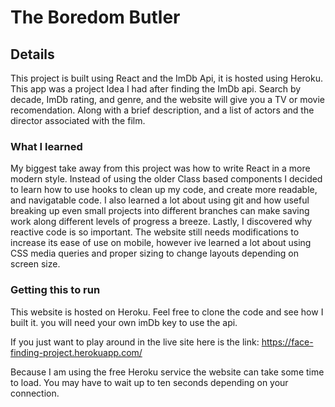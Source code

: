 # The Boredom Butler

## Details

This project is built using React and the ImDb Api, it is hosted using Heroku. This app was a project Idea I had after finding the ImDb api. Search by decade, ImDb rating, and genre, and the website will give you a TV or movie recomendation. Along with a brief description, and a list of actors and the director associated with the film.  

### What I learned

My biggest take away from this project was how to write React in a more modern style. Instead of using the older Class based components I decided to learn how to use hooks to clean up my code, and create more readable, and navigatable code. I also learned a lot about using git and how useful breaking up even small projects into different branches can make saving work along different levels of progress a breeze. Lastly, I discovered why reactive code is so important. The website still needs modifications to increase its ease of use on mobile, however ive learned a lot about using CSS media queries and proper sizing to change layouts depending on screen size. 

### Getting this to run

This website is hosted on Heroku. Feel free to clone the code and see how I built it. you will need your own imDb key to use the api. 

If you just want to play around in the live site here is the link: [https://face-finding-project.herokuapp.com/ ](https://the-boredom-butler.herokuapp.com/)

Because I am using the free Heroku service the website can take some time to load. You may have to wait up to ten seconds depending on your connection. 
